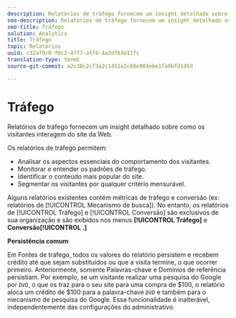 ```yaml
---
description: Relatórios de tráfego fornecem um insight detalhado sobre como os visitantes interagem do site da Web.
seo-description: Relatórios de tráfego fornecem um insight detalhado sobre como os visitantes interagem do site da Web.
seo-title: Tráfego
solution: Analytics
title: Tráfego
topic: Relatórios
uuid: c32af0c0-f0c2-47f7-a5f6-4a2df63e11fc
translation-type: tm+mt
source-git-commit: a2c38c2cf3a2c1451e2c60e003ebe1fa9bfd145d

---
```



# Tráfego

Relatórios de tráfego fornecem um insight detalhado sobre como os visitantes interagem do site da Web.

Os relatórios de tráfego permitem:

* Analisar os aspectos essenciais do comportamento dos visitantes.
* Monitorar e entender os padrões de tráfego.
* Identificar o conteúdo mais popular do site.
* Segmentar os visitantes por qualquer critério mensurável.

Alguns relatórios existentes contém métricas de tráfego e conversão (ex: relatórios de [!UICONTROL Mecanismo de busca]). No entanto, os relatórios de [!UICONTROL Tráfego] e [!UICONTROL Conversão] são exclusivos de sua organização e são exibidos nos menus **[!UICONTROL Tráfego]** e **Conversão[!UICONTROL .]**

**Persistência comum**

Em Fontes de tráfego, todos os valores do relatório persistem e recebem crédito até que sejam substituídos ou que a visita termine, o que ocorrer primeiro. Anteriormente, somente Palavras-chave e Domínios de referência persistiam. Por exemplo, se um visitante realizar uma pesquisa do Google por *`DVD`*, o que os traz para o seu site para uma compra de $100, o relatório aloca um crédito de $100 para a palavra-chave *`DVD`* e também para o mecanismo de pesquisa do Google. Essa funcionalidade é inalterável, independentemente das configurações do administrativo.

